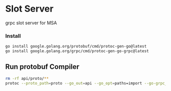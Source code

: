 # Slot Server
grpc slot server for MSA



### Install
```bash
go install google.golang.org/protobuf/cmd/protoc-gen-go@latest
go install google.golang.org/grpc/cmd/protoc-gen-go-grpc@latest
```

## Run protobuf Compiler
```bash
rm -rf api/proto/**
protoc --proto_path=proto --go_out=api --go_opt=paths=import --go-grpc_out=api --go-grpc_opt=paths=import proto/base/*.proto proto/*.proto
```